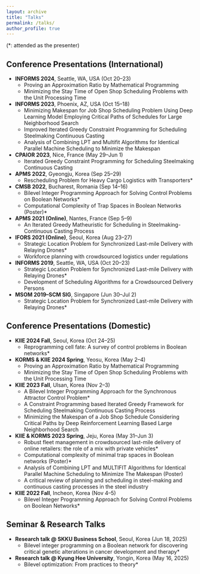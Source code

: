 ```yaml
---
layout: archive
title: "Talks"
permalink: /talks/
author_profile: true
---
```


(*: attended as the presenter)

## Conference Presentations (International)

* **INFORMS 2024**, Seattle, WA, USA (Oct 20–23)
  * Proving an Approximation Ratio by Mathematical Programming
  * Minimizing the Stay Time of Open Shop Scheduling Problems with the Unit Processing Time
* **INFORMS 2023**, Phoenix, AZ, USA (Oct 15–18)
  * Minimizing Makespan for Job Shop Scheduling Problem Using Deep Learning Model Employing Critical Paths of Schedules for Large Neighborhood Search
  * Improved Iterated Greedy Constraint Programming for Scheduling Steelmaking Continuous Casting
  * Analysis of Combining LPT and Multifit Algorithms for Identical Parallel Machine Scheduling to Minimize the Makespan
* **CPAIOR 2023**, Nice, France (May 29–Jun 1)
  * Iterated Greedy Constraint Programming for Scheduling Steelmaking Continuous Casting
* **APMS 2022**, Gyeongju, Korea (Sep 25–29)
  * Rescheduling Problem for Heavy Cargo Logistics with Transporters*
* **CMSB 2022**, Bucharest, Romania (Sep 14–16)
  * Bilevel Integer Programming Approach for Solving Control Problems on Boolean Networks*
  * Computational Complexity of Trap Spaces in Boolean Networks (Poster)*
* **APMS 2021 (Online)**, Nantes, France (Sep 5–9)
  * An Iterated Greedy Matheuristic for Scheduling in Steelmaking-Continuous Casting Process
* **IFORS 2021 (Online)**, Seoul, Korea (Aug 23–27)
  * Strategic Location Problem for Synchronized Last-mile Delivery with Relaying Drones*
  * Workforce planning with crowdsourced logistics under regulations
* **INFORMS 2019**, Seattle, WA, USA (Oct 20–23)
  * Strategic Location Problem for Synchronized Last-mile Delivery with Relaying Drones*
  * Development of Scheduling Algorithms for a Crowdsourced Delivery Persons
* **MSOM 2019–SCM SIG**, Singapore (Jun 30–Jul 2)
  * Strategic Location Problem for Synchronized Last-mile Delivery with Relaying Drones*

## Conference Presentations (Domestic)

* **KIIE 2024 Fall**, Seoul, Korea (Oct 24–25)
  * Reprogramming cell fate: A survey of control problems in Boolean networks*
* **KORMS & KIIE 2024 Spring**, Yeosu, Korea (May 2–4)
  * Proving an Approximation Ratio by Mathematical Programming
  * Minimizing the Stay Time of Open Shop Scheduling Problems with the Unit Processing Time
* **KIIE 2023 Fall**, Ulsan, Korea (Nov 2–3)
  * A Bilevel Integer Programming Approach for the Synchronous Attractor Control Problem*
  * A Constraint Programming based Iterated Greedy Framework for Scheduling Steelmaking Continuous Casting Process
  * Minimizing the Makespan of a Job Shop Schedule Considering Critical Paths by Deep Reinforcement Learning Based Large Neighborhood Search
* **KIIE & KORMS 2023 Spring**, Jeju, Korea (May 31–Jun 3)
  * Robust fleet management in crowdsourced last-mile delivery of online retailers: the role of a mix with private vehicles*
  * Computational complexity of minimal trap spaces in Boolean networks (Poster)*
  * Analysis of Combining LPT and MULTIFIT Algorithms for Identical Parallel Machine Scheduling to Minimize The Makespan (Poster)
  * A critical review of planning and scheduling in steel-making and continuous casting processes in the steel industry
* **KIIE 2022 Fall**, Incheon, Korea (Nov 4–5)
  * Bilevel Integer Programming Approach for Solving Control Problems on Boolean Networks*

## Seminar & Research Talks

* **Research talk @ SKKU Business School**, Seoul, Korea (Jun 18, 2025)
  * Bilevel integer programming on a Boolean network for discovering critical genetic alterations in cancer development and therapy*
* **Research talk @ Kyung Hee University**, Yongin, Korea (May 16, 2025)
  * Bilevel optimization: From practices to theory*
